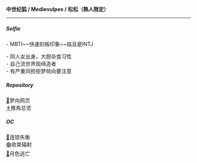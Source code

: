 <p><b>中世纪狐 / Medievulpes / 松松（熟人限定）</b></p>

---
##### Selfie
<p>- MBTI~~快速刻板印象~~姑且是INTJ</p>

<p>- 同人女出身，大胆杂食习性<br>
- 自己流世界观缔造者<br>
  - 有严重同担拒梦倾向要注意</p>

##### Repository
[🤎](https://medievulpes.github.io/OikaDion/)梦向网页<br>
[⚜️](https://medievulpes.github.io/Miracle-22/)推角总览

##### OC
[🔴](https://medievulpes.github.io/LD/)连锁失衡<br>
[🟢](https://medievulpes.github.io/RC/)收束辐射<br>
[🔵](https://medievulpes.github.io/ME/)月色逃亡



<!--
**Medievulpe/Medievulpe** is a ✨ _special_ ✨ repository because its `README.md` (this file) appears on your GitHub profile.

Here are some ideas to get you started:

- 🔭 I’m currently working on ...
- 🌱 I’m currently learning ...
- 👯 I’m looking to collaborate on ...
- 🤔 I’m looking for help with ...
- 💬 Ask me about ...
- 📫 How to reach me: ...
- 😄 Pronouns: ...
- ⚡ Fun fact: ...
-->
